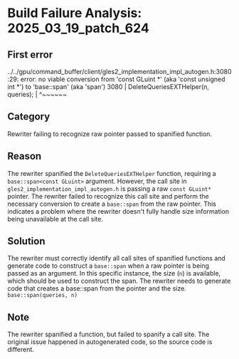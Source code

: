 # Build Failure Analysis: 2025_03_19_patch_624

## First error

../../gpu/command_buffer/client/gles2_implementation_impl_autogen.h:3080:29: error: no viable conversion from 'const GLuint *' (aka 'const unsigned int *') to 'base::span<const GLuint>' (aka 'span<const unsigned int>')
 3080 |   DeleteQueriesEXTHelper(n, queries);
      |                             ^~~~~~~

## Category
Rewriter failing to recognize raw pointer passed to spanified function.

## Reason
The rewriter spanified the `DeleteQueriesEXTHelper` function, requiring a `base::span<const GLuint>` argument. However, the call site in `gles2_implementation_impl_autogen.h` is passing a raw `const GLuint*` pointer. The rewriter failed to recognize this call site and perform the necessary conversion to create a `base::span` from the raw pointer. This indicates a problem where the rewriter doesn't fully handle size information being unavailable at the call site.

## Solution
The rewriter must correctly identify all call sites of spanified functions and generate code to construct a `base::span` when a raw pointer is being passed as an argument. In this specific instance, the size (`n`) is available, which should be used to construct the span. The rewriter needs to generate code that creates a base::span from the pointer and the size. `base::span(queries, n)`

## Note
The rewriter spanified a function, but failed to spanify a call site. The original issue happened in autogenerated code, so the source code is different.